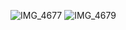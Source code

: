 

![IMG_4677](https://user-images.githubusercontent.com/114199773/202334616-fe625e75-053b-4bad-87c9-c2675a610985.JPG)
![IMG_4679](https://user-images.githubusercontent.com/114199773/202334644-94d8312c-8e0e-4c01-af08-53377059869a.JPG)
